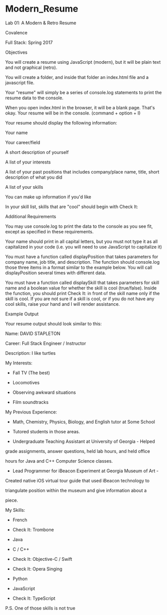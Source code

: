 # Modern_Resume

Lab 01: A Modern & Retro Resume

Covalence

Full Stack: Spring 2017

Objectives

You will create a resume using JavaScript (modern), but it will be plain text and not graphical (retro).

You will create a folder, and inside that folder an index.html file and a javascript file.

Your "resume" will simply be a series of console.log statements to print the resume data to the console.

When you open index.html in the browser, it will be a blank page. That's okay. Your resume will be in the console. (command + option + I)

Your resume should display the following information:

Your name

Your career/field

A short description of yourself

A list of your interests

A list of your past positions that includes company/place name, title, short description of what you did

A list of your skills

You can make up information if you'd like

In your skill list, skills that are "cool" should begin with Check It:

Additional Requirements

You may use console.log to print the data to the console as you see fit, except as specified in these requirements.

Your name should print in all capital letters, but you must not type it as all capitalized in your code (i.e. you will need to use JavaScript to capitalize it)

You must have a function called displayPosition that takes parameters for company name, job title, and description. The function should console.log those three items in a format similar to the example below. You will call displayPosition several times with different data.

You must have a function called displaySkill that takes parameters for skill name and a boolean value for whether the skill is cool (true/false). Inside the function, you should print Check It: in front of the skill name only if the skill is cool. If you are not sure if a skill is cool, or if you do not have any cool skills, raise your hand and I will render assistance.

Example Output

Your resume output should look similar to this:


Name: DAVID STAPLETON

Career: Full Stack Engineer / Instructor

Description: I like turtles

My Interests:

* Fall TV (The best)

* Locomotives

* Observing awkward situations

* Film soundtracks

My Previous Experience:

* Math, Chemistry, Physics, Biology, and English tutor at Some School

- Tutored students in those areas.

* Undergraduate Teaching Assistant at University of Georgia - Helped

grade assignments, answer questions, held lab hours, and held office

hours for Java and C++ Computer Science classes.

* Lead Programmer for iBeacon Experiment at Georgia Museum of Art -

Created native iOS virtual tour guide that used iBeacon technology to

triangulate position within the museum and give information about a

piece.

My Skills:

* French

* Check It: Trombone

* Java

* C / C++

* Check It: Objective-C / Swift

* Check It: Opera Singing

* Python

* JavaScript

* Check It: TypeScript

P.S. One of those skills is not true

